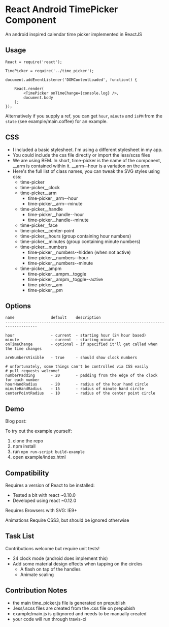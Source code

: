 React Android TimePicker Component
==================================

An android inspired calendar time picker implemented in ReactJS

Usage
-----

    React = require('react');

    TimePicker = require('../time_picker');

    document.addEventListener('DOMContentLoaded', function() {

        React.render(
            <TimePicker onTimeChange={console.log} />,
            document.body
        );
    });

Alternatively if you supply a ref, you can get `hour`, `minute` and `isPM` from
the `state` (see example/main.coffee) for an example.

CSS
---

- I included a basic stylesheet. I'm using a different stylesheet in my app.
- You could include the css file directly or import the less/scss files
- We are using BEM. In short, time-picker is the name of the component, __arm is contained within it. __arm--hour is a variation on the arm.
- Here's the full list of class names, you can tweak the SVG styles using css:
    - time-picker
    - time-picker__clock
    - time-picker__arm
        - time-picker__arm--hour
        - time-picker__arm--minute
    - time-picker__handle
        - time-picker__handle--hour
        - time-picker__handle--minute
    - time-picker__face
    - time-picker__center-point
    - time-picker__hours (group containing hour numbers)
    - time-picker__minutes (group containing minute numbers)
    - time-picker__numbers
        - time-picker__numbers--hidden (when not active)
        - time-picker__numbers--hour
        - time-picker__numbers--minute
    - time-picker__ampm
        - time-picker__ampm__toggle
        - time-picker__ampm__toggle--active
        - time-picker__am
        - time-picker__pm

Options
-------

    name                default    description
    ------------------------------------------------------------------------------------

    hour                - current  - starting hour (24 hour based)
    minute              - current  - starting minute
    onTimeChange        - optional - if specified it'll get called when the time changes

    areNumbersVisible   - true     - should show clock numbers

    # unfortunately, some things can't be controlled via CSS easily
    # pull requests welcome!
    numberPadding       - 20       - padding from the edge of the clock for each number
    hourHandRadius      - 20       - radius of the hour hand circle
    minuteHandRadius    - 15       - radius of minute hand circle
    centerPointRadius   - 10       - radius of the center point circle

Demo
----

Blog post:

To try out the example yourself:

1. clone the repo
2. npm install
3. run `npm run-script build-example`
4. open example/index.html


Compatibility
-------------

Requires a version of React to be installed:
- Tested a bit with react ~0.10.0
- Developed using react ~0.12.0

Requires Browsers with SVG: IE9+

Animations Require CSS3, but should be ignored otherwise

Task List
---------

Contributions welcome but require unit tests!

- 24 clock mode (android does implement this)
- Add some material design effects when tapping on the circles
  - A flash on tap of the handles
  - Animate scaling

Contribution Notes
------------------

- the main time_picker.js file is generated on prepublish
- .less/.scss files are created from the .css file on prepubish
- example/main.js is gitignored and needs to be manually created
- your code will run through travis-ci

